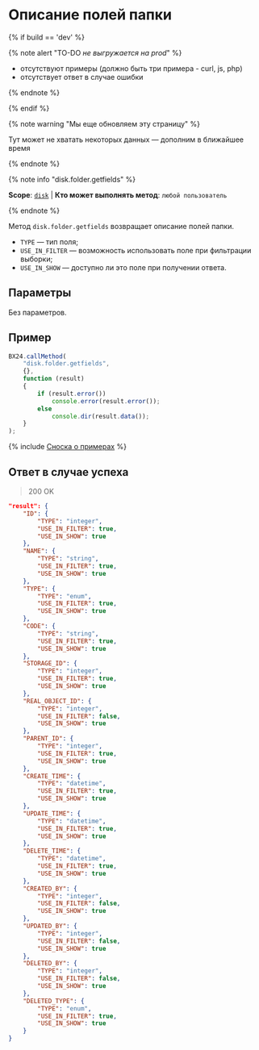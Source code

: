 # Описание полей папки

{% if build == 'dev' %}

{% note alert "TO-DO _не выгружается на prod_" %}

- отсутствуют примеры (должно быть три примера - curl, js, php)
- отсутствует ответ в случае ошибки

{% endnote %}

{% endif %}

{% note warning "Мы еще обновляем эту страницу" %}

Тут может не хватать некоторых данных — дополним в ближайшее время

{% endnote %}

{% note info "disk.folder.getfields" %}

**Scope**: [`disk`](../../scopes/permissions.md) | **Кто может выполнять метод**: `любой пользователь`

{% endnote %}

Метод `disk.folder.getfields` возвращает описание полей папки.

- `TYPE` — тип поля;
- `USE_IN_FILTER` — возможность использовать поле при фильтрации выборки;
- `USE_IN_SHOW` — доступно ли это поле при получении ответа.

## Параметры

Без параметров.

## Пример

```js
BX24.callMethod(
    "disk.folder.getfields",
    {},
    function (result)
    {
        if (result.error())
            console.error(result.error());
        else
            console.dir(result.data());
    }
);
```
{% include [Сноска о примерах](../../../_includes/examples.md) %}

## Ответ в случае успеха

> 200 OK

```json
"result": {
    "ID": {
        "TYPE": "integer",
        "USE_IN_FILTER": true,
        "USE_IN_SHOW": true
    },
    "NAME": {
        "TYPE": "string",
        "USE_IN_FILTER": true,
        "USE_IN_SHOW": true
    },
    "TYPE": {
        "TYPE": "enum",
        "USE_IN_FILTER": true,
        "USE_IN_SHOW": true
    },
    "CODE": {
        "TYPE": "string",
        "USE_IN_FILTER": true,
        "USE_IN_SHOW": true
    },
    "STORAGE_ID": {
        "TYPE": "integer",
        "USE_IN_FILTER": true,
        "USE_IN_SHOW": true
    },
    "REAL_OBJECT_ID": {
        "TYPE": "integer",
        "USE_IN_FILTER": false,
        "USE_IN_SHOW": true
    },
    "PARENT_ID": {
        "TYPE": "integer",
        "USE_IN_FILTER": true,
        "USE_IN_SHOW": true
    },
    "CREATE_TIME": {
        "TYPE": "datetime",
        "USE_IN_FILTER": true,
        "USE_IN_SHOW": true
    },
    "UPDATE_TIME": {
        "TYPE": "datetime",
        "USE_IN_FILTER": true,
        "USE_IN_SHOW": true
    },
    "DELETE_TIME": {
        "TYPE": "datetime",
        "USE_IN_FILTER": true,
        "USE_IN_SHOW": true
    },
    "CREATED_BY": {
        "TYPE": "integer",
        "USE_IN_FILTER": false,
        "USE_IN_SHOW": true
    },
    "UPDATED_BY": {
        "TYPE": "integer",
        "USE_IN_FILTER": false,
        "USE_IN_SHOW": true
    },
    "DELETED_BY": {
        "TYPE": "integer",
        "USE_IN_FILTER": false,
        "USE_IN_SHOW": true
    },
    "DELETED_TYPE": {
        "TYPE": "enum",
        "USE_IN_FILTER": true,
        "USE_IN_SHOW": true
    }
}
```